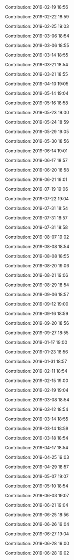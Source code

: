 Contribution: 2019-02-19 18:56

Contribution: 2019-02-22 18:59

Contribution: 2019-02-25 19:03

Contribution: 2019-03-06 18:54

Contribution: 2019-03-06 18:55

Contribution: 2019-03-14 18:55

Contribution: 2019-03-21 18:54

Contribution: 2019-03-21 18:55

Contribution: 2019-04-10 19:05

Contribution: 2019-05-14 19:04

Contribution: 2019-05-16 18:58

Contribution: 2019-05-23 19:00

Contribution: 2019-05-24 18:59

Contribution: 2019-05-29 19:05

Contribution: 2019-05-30 18:56

Contribution: 2019-06-14 19:01

Contribution: 2019-06-17 18:57

Contribution: 2019-06-20 18:58

Contribution: 2019-06-21 19:01

Contribution: 2019-07-19 19:06

Contribution: 2019-07-22 19:04

Contribution: 2019-07-31 18:54

Contribution: 2019-07-31 18:57

Contribution: 2019-07-31 18:58

Contribution: 2019-08-07 19:02

Contribution: 2019-08-08 18:54

Contribution: 2019-08-08 18:55

Contribution: 2019-08-20 19:06

Contribution: 2019-08-21 19:06

Contribution: 2019-08-29 18:54

Contribution: 2019-09-06 18:57

Contribution: 2019-09-12 19:00

Contribution: 2019-09-16 18:59

Contribution: 2019-09-20 18:56

Contribution: 2019-09-27 18:55

Contribution: 2019-01-17 19:00

Contribution: 2019-01-23 18:56

Contribution: 2019-01-31 18:57

Contribution: 2019-02-11 18:54

Contribution: 2019-02-15 19:00

Contribution: 2019-02-19 19:04

Contribution: 2019-03-08 18:54

Contribution: 2019-03-12 18:54

Contribution: 2019-03-14 18:55

Contribution: 2019-03-14 18:59

Contribution: 2019-03-18 18:54

Contribution: 2019-04-17 18:54

Contribution: 2019-04-25 19:03

Contribution: 2019-04-29 18:57

Contribution: 2019-05-07 19:07

Contribution: 2019-05-10 18:54

Contribution: 2019-06-03 19:07

Contribution: 2019-06-21 19:04

Contribution: 2019-06-25 18:56

Contribution: 2019-06-26 19:04

Contribution: 2019-06-27 19:04

Contribution: 2019-06-28 19:00

Contribution: 2019-06-28 19:02

